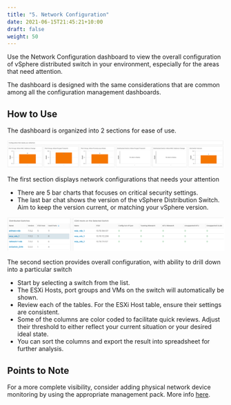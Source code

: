 ```yaml
---
title: "5. Network Configuration"
date: 2021-06-15T21:45:21+10:00
draft: false
weight: 50
---
```


Use the Network Configuration dashboard to view the overall configuration of vSphere distributed switch in your environment, especially for the areas that need attention.

The dashboard is designed with the same considerations that are common among all the configuration management dashboards.

## How to Use

The dashboard is organized into 2 sections for ease of use.

![Port Group Config](3.4.5-fig-1.png)

The first section displays network configurations that needs your attention

- There are 5 bar charts that focuses on critical security settings.
- The last bar chat shows the version of the vSphere Distribution Switch. Aim to keep the version current, or matching your vSphere version.

![dvSwitch config](3.4.5-fig-2.png)

The second section provides overall configuration, with ability to drill down into a particular switch

- Start by selecting a switch from the list.
- The ESXi Hosts, port groups and VMs on the switch will automatically be shown.
- Review each of the tables. For the ESXi Host table, ensure their settings are consistent.
- Some of the columns are color coded to facilitate quick reviews. Adjust their threshold to either reflect your current situation or your desired ideal state.
- You can sort the columns and export the result into spreadsheet for further analysis.

## Points to Note

For a more complete visibility, consider adding physical network device monitoring by using the appropriate management pack. More info [here](https://www.vmware.com/products/vrealize-operations.html).